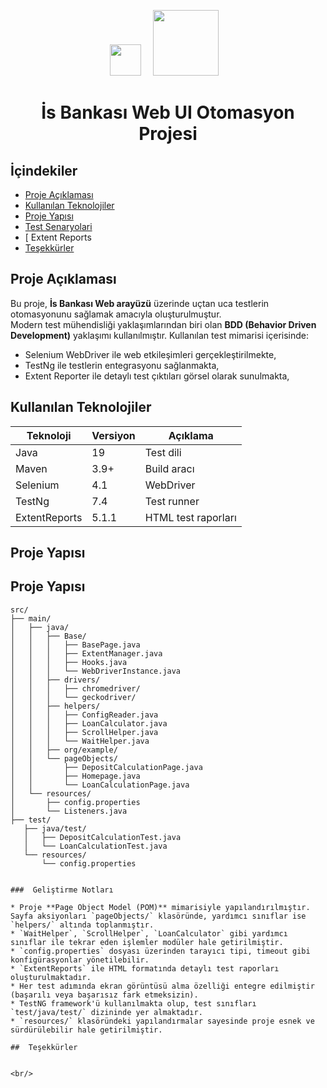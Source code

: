 <p align="center">
    <img src="https://applitools.com/wp-content/uploads/2020/08/Selenium_Hex-1.svg" width="50">
  &nbsp;&nbsp;&nbsp;
 <img src="https://gorsel.isbank.com.tr/sttk/StaticFiles/Isbank/images/logo/isbankDlogo.png" width="105">
  &nbsp;&nbsp;
</p>



<h1 align="center">İs Bankası Web UI Otomasyon Projesi</h1>


##  İçindekiler

- [ Proje Açıklaması](#-proje-açıklaması)
- [ Kullanılan Teknolojiler](#-kullanılan-teknolojiler)
- [ Proje Yapısı](#-proje-yapısı)
- [ Test Senaryolari](#-test-senaryolari)
- [ Extent Reports
- [ Teşekkürler](#-teşekkürler)



##  Proje Açıklaması

Bu proje, **İs Bankası Web arayüzü** üzerinde uçtan uca testlerin otomasyonunu sağlamak amacıyla oluşturulmuştur.  
Modern test mühendisliği yaklaşımlarından biri olan **BDD (Behavior Driven Development)** yaklaşımı kullanılmıştır.
Kullanılan test mimarisi içerisinde:
*  Selenium WebDriver ile web etkileşimleri gerçekleştirilmekte,
*  TestNg ile testlerin entegrasyonu sağlanmakta,
*  Extent Reporter ile detaylı test çıktıları görsel olarak sunulmakta,



##  Kullanılan Teknolojiler

| Teknoloji      | Versiyon | Açıklama |
|----------------|----------|----------|
| Java           | 19       | Test dili |
| Maven          | 3.9+     | Build aracı |
| Selenium       | 4.1      | WebDriver |
| TestNg         | 7.4      | Test runner |
| ExtentReports  | 5.1.1    | HTML test raporları |


##  Proje Yapısı

##  Proje Yapısı

```text
src/
├── main/
│   ├── java/
│   │   ├── Base/
│   │   │   ├── BasePage.java
│   │   │   ├── ExtentManager.java
│   │   │   ├── Hooks.java
│   │   │   └── WebDriverInstance.java
│   │   ├── drivers/
│   │   │   ├── chromedriver/
│   │   │   └── geckodriver/
│   │   ├── helpers/
│   │   │   ├── ConfigReader.java
│   │   │   ├── LoanCalculator.java
│   │   │   ├── ScrollHelper.java
│   │   │   └── WaitHelper.java
│   │   ├── org/example/
│   │   └── pageObjects/
│   │       ├── DepositCalculationPage.java
│   │       ├── Homepage.java
│   │       └── LoanCalculationPage.java
│   └── resources/
│       ├── config.properties
│       └── Listeners.java
├── test/
   ├── java/test/
   │   ├── DepositCalculationTest.java
   │   └── LoanCalculationTest.java
   └── resources/
       └── config.properties


###  Geliştirme Notları

* Proje **Page Object Model (POM)** mimarisiyle yapılandırılmıştır. Sayfa aksiyonları `pageObjects/` klasöründe, yardımcı sınıflar ise `helpers/` altında toplanmıştır.
* `WaitHelper`, `ScrollHelper`, `LoanCalculator` gibi yardımcı sınıflar ile tekrar eden işlemler modüler hale getirilmiştir.
* `config.properties` dosyası üzerinden tarayıcı tipi, timeout gibi konfigürasyonlar yönetilebilir.
* `ExtentReports` ile HTML formatında detaylı test raporları oluşturulmaktadır.
* Her test adımında ekran görüntüsü alma özelliği entegre edilmiştir (başarılı veya başarısız fark etmeksizin).
* TestNG framework'ü kullanılmakta olup, test sınıfları `test/java/test/` dizininde yer almaktadır.
* `resources/` klasöründeki yapılandırmalar sayesinde proje esnek ve sürdürülebilir hale getirilmiştir.

##  Teşekkürler


<br/>




